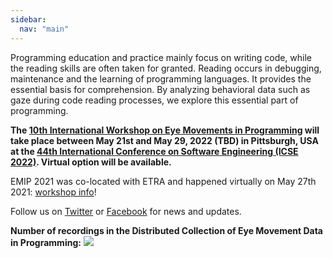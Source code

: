 ```yaml
---
sidebar:
  nav: "main"
---
```

Programming education and practice mainly focus on writing code, while the reading skills are often taken for granted. Reading occurs in debugging, maintenance and the learning of programming languages. It provides the essential basis for comprehension. By analyzing behavioral data such as gaze during code reading processes, we explore this essential part of programming.

**The [10th International Workshop on Eye Movements in Programming](/workshop/emip-2022/) will take place between May 21st and May 29, 2022 (TBD) in Pittsburgh, USA at the [44th International Conference on Software Engineering (ICSE 2022)](https://conf.researchr.org/home/icse-2022). Virtual option will be available.**

EMIP 2021 was co-located with ETRA and happened virtually on May 27th 2021: [workshop info](/workshop/emip-2021)!

Follow us on [Twitter](https://twitter.com/emipws) or [Facebook](https://www.facebook.com/emipws/) for news and updates.

**Number of recordings in the Distributed Collection of Eye Movement Data in Programming:**
![](/images/emip3_progress_start300.png)
